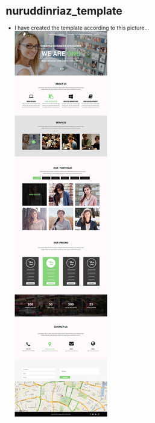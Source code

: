 # nuruddinriaz_template
* I have created the template according to this picture...
![](https://github.com/nuruddinriaz/nuruddinriaz_template/blob/master/created-accordin-to-this-image.jpg)

